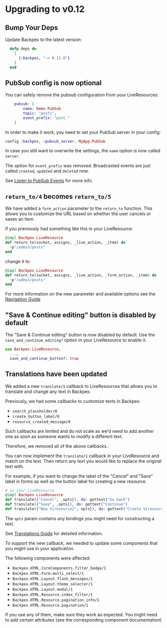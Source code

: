 # Upgrading to v0.12

## Bump Your Deps

Update Backpex to the latest version:

```elixir
  defp deps do
    [
      {:backpex, "~> 0.12.0"}
    ]
  end
```

## PubSub config is now optional

You can safely remove the pubsub configuration from your LiveResources:

```elixir
    pubsub: [
        name: Demo.PubSub
        topic: "posts",
        event_prefix: "post_"
    ]
```

In order to make it work, you need to set your PubSub server in your config:

```elixir
config :backpex, :pubsub_server, MyApp.PubSub
```

In case you still want to overwrite the settings, the `name` option is now called `server`.

The option for `event_prefix` was removed. Broadcasted events are just called `created`, `updated` and `deleted` now.

See [Listen to PubSub Events](live_resource/listen-to-pubsub-events.md) for more info.

## `return_to/4` becomes `return_to/5`

We have added a `form_action` parameter to the `return_to` function.
This allows you to customize the URL based on whether the user cancels or saves an item.

If you previously had something like this in your LiveResource:

```elixir
@impl Backpex.LiveResource
def return_to(socket, assigns, _live_action, _item) do
  ~p"/admin/posts"
end
```

change it to:

```elixir
@impl Backpex.LiveResource
def return_to(socket, assigns, _live_action, _form_action, _item) do
  ~p"/admin/posts"
end
```

For more information on the new parameter and available options see the [Navigation Guide](/guides/live_resource/navigation.md)

## "Save & Continue editing" button is disabled by default

The "Save & Continue editing" button is now disabled by default. Use the `save_and_continue_editing?` option in your 
LiveResource to enable it.

```elixir
use Backpex.LiveResource,
  ...,
  save_and_continue_button?: true
```

## Translations have been updated

We added a new `translate/1` callback to LiveResources that allows you to translate and change any text in Backpex.

Previously, we had some callbacks to customize texts in Backpex:
- `search_placeholder/0`
- `create_button_label/0`
- `resource_created_message/0`

Such callbacks are limited and do not scale as we'd need to add another one as soon as someone wants to modify a different text.

Therefore, we removed all of the above callbacks.

You can now implement the `translate/1` callback in your LiveResource and match on the text. 
Then return any text you would like to replace the original text with.

For example, if you want to change the label of the "Cancel" and "Save" label in forms as well as the button label for creating a new resource:

```elixir
# in your LiveResource
@impl Backpex.LiveResource
def translate({"Cancel", _opts}), do: gettext("Go back")
def translate({"Save", _opts}), do: gettext("Continue")
def translate({"New %{resource}", opts}), do: gettext("Create %{resource}", opts)
```

The `opts` param contains any bindings you might need for constructing a text.

See [Translations Guide](/guides/translations/translations.md) for detailed information.

To support the new callback, we needed to update some components that you might use in your application.

The following components were affected:
- `Backpex.HTML.CoreComponents.filter_badge/1`
- `Backpex.HTML.Form.multi_select/1`
- `Backpex.HTML.Layout.flash_messages/1`
- `Backpex.HTML.Layout.theme_selector/1`
- `Backpex.HTML.Layout.modal/1`
- `Backpex.HTML.Resource.index_filter/1`
- `Backpex.HTML.Resource.pagination_info/1`
- `Backpex.HTML.Resource.pagination/1`

If you use any of them, make sure they work as expected. You might need to add certain attributes (see the corresponding component documentation)
